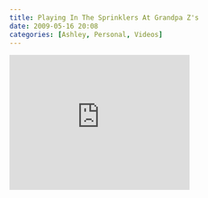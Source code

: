 ```yaml
---
title: Playing In The Sprinklers At Grandpa Z's
date: 2009-05-16 20:08
categories: [Ashley, Personal, Videos]
---
```

<iframe height="240" src="https://skydrive.live.com/embed?cid=F443C8FEC5D6FFCE&amp;resid=F443C8FEC5D6FFCE%21200&amp;authkey=AInOXY8M3bPYJbc" frameborder="0" width="320" scrolling="no"></iframe>

